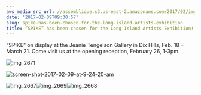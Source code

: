 ```yaml
---
aws_media_src_url: //assemblique.s3.us-east-2.amazonaws.com/2017/02/img_2671.jpg
date: '2017-02-09T09:30:57'
slug: spike-has-been-chosen-for-the-long-island-artists-exhibition
title: “SPIKE” has been chosen for the Long Island Artists Exhibition!
---
```


 “SPIKE” on display at the Jeanie Tengelson Gallery in Dix Hills, Feb. 18 – March 21. Come visit us at the opening reception, February 26, 1-3pm.

 ![img_2671](//assemblique.s3.us-east-2.amazonaws.com/2017/02/img_2671.jpg?w=602)

 ![screen-shot-2017-02-09-at-9-24-20-am](//assemblique.s3.us-east-2.amazonaws.com/2017/02/screen-shot-2017-02-09-at-9-24-20-am.png?w=602)

 ![img_2667](//assemblique.s3.us-east-2.amazonaws.com/2017/02/img_2667.jpg?w=602)![img_2669](//assemblique.s3.us-east-2.amazonaws.com/2017/02/img_2669.jpg?w=602)![img_2668](//assemblique.s3.us-east-2.amazonaws.com/2017/02/img_2668.jpg?w=602)